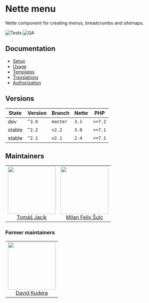 # Nette menu

Nette component for creating menus, breadcrumbs and sitemaps.

![Tests](https://github.com/contributte/menu-control/workflows/Tests/badge.svg?branch=v2.1)
![QA](https://github.com/contributte/menu-control/workflows/QA/badge.svg?branch=v2.1)

## Documentation

- [Setup](.docs/README.md#setup)
- [Usage](.docs/README.md#usage)
- [Templates](.docs/README.md#templates)
- [Translations](.docs/README.md#translations)
- [Authorization](.docs/README.md#authorization)

## Versions

| State  | Version    | Branch   | Nette  | PHP     |
|--------|------------|----------|--------|---------|
| dev    | `^3.0`     | `master` | `3.1`  | `>=7.2` |
| stable | `^2.2`     | `v2.2`   | `3.0`  | `>=7.1` |
| stable | `^2.1`     | `v2.1`   | `2.4`  | `>=7.1` |

## Maintainers

<table>
  <tbody>
    <tr>
      <td align="center">
        <a href="https://github.com/foxycode">
            <img width="150" height="150" src="https://avatars2.githubusercontent.com/u/1284781?s=460&v=4">
        </a>
        </br>
        <a href="https://github.com/foxycode">Tomáš Jacík</a>
      </td>
      <td align="center">
        <a href="https://github.com/f3l1x">
            <img width="150" height="150" src="https://avatars2.githubusercontent.com/u/538058?v=3&s=150">
        </a>
        </br>
        <a href="https://github.com/f3l1x">Milan Felix Šulc</a>
      </td>
    </tr>
  </tbody>
</table>

### Former maintainers

<table>
  <tbody>
    <tr>
      <td align="center">
        <a href="https://github.com/davidkudera">
            <img width="150" height="150" src="https://avatars1.githubusercontent.com/u/1174072?s=460&v=4">
        </a>
        </br>
        <a href="https://github.com/davidkudera">David Kudera</a>
      </td>
    </tr>
  </tbody>
</table>
